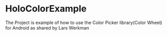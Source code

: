 # HoloColorExample
The Project is example of how to use the  Color Picker library(Color Wheel) for Android  as shared by Lars Werkman
